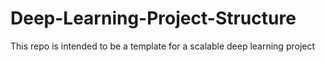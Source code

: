 # Deep-Learning-Project-Structure
This repo is intended to be a template for a scalable deep learning project
